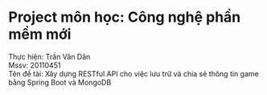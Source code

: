# Project môn học: Công nghệ phần mềm mới
Thực hiện: Trần Văn Dân </br>
Mssv: 20110451 </br>
Tên đề tài: Xây dựng RESTful API cho việc lưu trữ và chia sẻ thông tin game bằng Spring Boot và MongoDB
